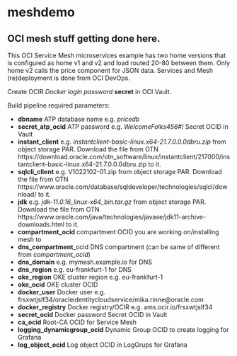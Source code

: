 # meshdemo

## OCI mesh stuff getting done here.

This OCI Service Mesh microservices example has two home versions that is configured as home v1 and v2 and load routed 20-80 between them. Only home v2 calls the price component for JSON data.
Services and Mesh (re)deployment is done from OCI DevOps.


Create OCIR <i>Docker login password</i> <b>secret</b> in OCI Vault.

Build pipeline required parameters: 
<ul>
<li><b>dbname</b> ATP database name e.g. <i>pricedb</i></li>
<li><b>secret_atp_ocid</b> ATP password e.g. <i>WelcomeFolks456#!</i> Secret OCID in Vault</li>
<li><b>instant_client</b> e.g. <i>instantclient-basic-linux.x64-21.7.0.0.0dbru.zip</i> from object storage PAR. Download the file from OTN https://download.oracle.com/otn_software/linux/instantclient/217000/instantclient-basic-linux.x64-21.7.0.0.0dbru.zip to it.</li>
<li><b>sqlcli_client</b> e.g. V1022102-01.zip from object storage PAR. Download the file from OTN https://www.oracle.com/database/sqldeveloper/technologies/sqlcl/download/ to it.</li>
<li><b>jdk</b> e.g. <i>jdk-11.0.16_linux-x64_bin.tar.gz</i> from object storage PAR. Download the file from OTN https://www.oracle.com/java/technologies/javase/jdk11-archive-downloads.html to it.</li>
<li><b>compartment_ocid</b> compartment OCID you are working on/installing mesh to</li>
<li><b>dns_compartment</b>_ocid DNS compartment (can be same of different from <i>compartment_ocid</i>)</li>
<li><b>dns_domain</b> e.g. mymesh.example.io for DNS</li>
<li><b>dns_region</b> e.g. eu-frankfurt-1 for DNS</li>
<li><b>oke_region</b> OKE cluster region e.g. eu-frankfurt-1</li>
<li><b>oke_ocid</b> OKE cluster OCID</li>
<li><b>docker_user</b> Docker user e.g. frsxwtjslf34/oracleidentitycloudservice/mika.rinne@oracle.com</li>
<li><b>docker_registry</b> Docker registry/OCIR e.g. ams.ocir.io/frsxwtjslf34</li>
<li><b>secret_ocid</b> Docker password Secret OCID in Vault</li>
<li><b>ca_ocid</b> Root-CA OCID for Service Mesh</li>
<li><b>logging_dynamicgroup_ocid</b> Dynamic Group OCID to create logging for Grafana</li>
<li><b>log_object_ocid</b> Log object OCID in LogGrups for Grafana</li>
</ul>
